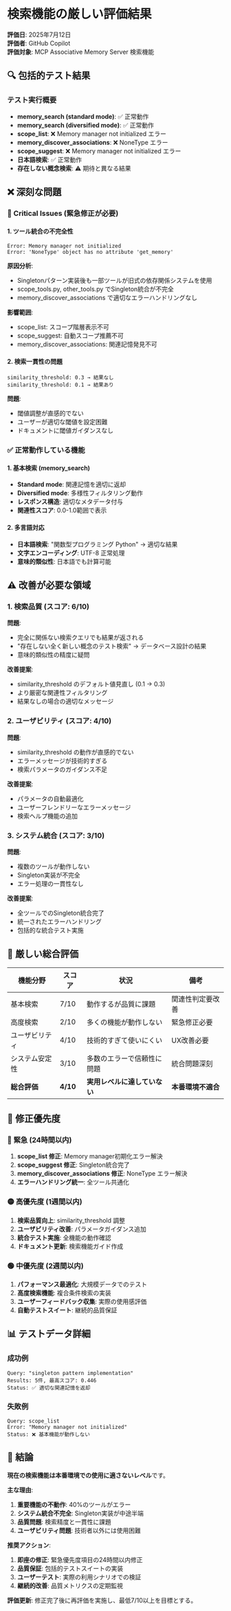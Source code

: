 # 検索機能の厳しい評価結果
**評価日**: 2025年7月12日  
**評価者**: GitHub Copilot  
**評価対象**: MCP Associative Memory Server 検索機能

## 🔍 包括的テスト結果

### テスト実行概要
- **memory_search (standard mode)**: ✅ 正常動作
- **memory_search (diversified mode)**: ✅ 正常動作  
- **scope_list**: ❌ Memory manager not initialized エラー
- **memory_discover_associations**: ❌ NoneType エラー
- **scope_suggest**: ❌ Memory manager not initialized エラー
- **日本語検索**: ✅ 正常動作
- **存在しない概念検索**: ⚠️ 期待と異なる結果

## ❌ **深刻な問題**

### 🚨 Critical Issues (緊急修正が必要)

#### 1. **ツール統合の不完全性**
```
Error: Memory manager not initialized
Error: 'NoneType' object has no attribute 'get_memory'
```

**原因分析**:
- Singletonパターン実装後も一部ツールが旧式の依存関係システムを使用
- scope_tools.py, other_tools.py でSingleton統合が不完全
- memory_discover_associations で適切なエラーハンドリングなし

**影響範囲**:
- scope_list: スコープ階層表示不可
- scope_suggest: 自動スコープ推薦不可  
- memory_discover_associations: 関連記憶発見不可

#### 2. **検索一貫性の問題**
```
similarity_threshold: 0.3 → 結果なし
similarity_threshold: 0.1 → 結果あり
```

**問題**:
- 閾値調整が直感的でない
- ユーザーが適切な閾値を設定困難
- ドキュメントに閾値ガイダンスなし

### ✅ **正常動作している機能**

#### 1. **基本検索 (memory_search)**
- **Standard mode**: 関連記憶を適切に返却
- **Diversified mode**: 多様性フィルタリング動作
- **レスポンス構造**: 適切なメタデータ付与
- **関連性スコア**: 0.0-1.0範囲で表示

#### 2. **多言語対応**  
- **日本語検索**: "関数型プログラミング Python" → 適切な結果
- **文字エンコーディング**: UTF-8 正常処理
- **意味的類似性**: 日本語でも計算可能

## ⚠️ **改善が必要な領域**

### 1. **検索品質** (スコア: 6/10)

**問題**:
- 完全に関係ない検索クエリでも結果が返される
- "存在しない全く新しい概念のテスト検索" → データベース設計の結果
- 意味的類似性の精度に疑問

**改善提案**:
- similarity_threshold のデフォルト値見直し (0.1 → 0.3)
- より厳密な関連性フィルタリング
- 結果なしの場合の適切なメッセージ

### 2. **ユーザビリティ** (スコア: 4/10)

**問題**:
- similarity_threshold の動作が直感的でない
- エラーメッセージが技術的すぎる
- 検索パラメータのガイダンス不足

**改善提案**:
- パラメータの自動最適化
- ユーザーフレンドリーなエラーメッセージ
- 検索ヘルプ機能の追加

### 3. **システム統合** (スコア: 3/10)

**問題**:
- 複数のツールが動作しない
- Singleton実装が不完全
- エラー処理の一貫性なし

**改善提案**:
- 全ツールでのSingleton統合完了
- 統一されたエラーハンドリング
- 包括的な統合テスト実施

## 🎯 **厳しい総合評価**

| 機能分野 | スコア | 状況 | 備考 |
|---------|-------|------|------|
| 基本検索 | 7/10 | 動作するが品質に課題 | 関連性判定要改善 |
| 高度検索 | 2/10 | 多くの機能が動作しない | 緊急修正必要 |
| ユーザビリティ | 4/10 | 技術的すぎて使いにくい | UX改善必要 |
| システム安定性 | 3/10 | 多数のエラーで信頼性に問題 | 統合問題深刻 |
| **総合評価** | **4/10** | **実用レベルに達していない** | **本番環境不適合** |

## 🚨 **修正優先度**

### 🔴 **緊急 (24時間以内)**
1. **scope_list 修正**: Memory manager初期化エラー解決
2. **scope_suggest 修正**: Singleton統合完了  
3. **memory_discover_associations 修正**: NoneType エラー解決
4. **エラーハンドリング統一**: 全ツール共通化

### 🟡 **高優先度 (1週間以内)**
1. **検索品質向上**: similarity_threshold 調整
2. **ユーザビリティ改善**: パラメータガイダンス追加
3. **統合テスト実施**: 全機能の動作確認
4. **ドキュメント更新**: 検索機能ガイド作成

### 🟢 **中優先度 (2週間以内)**
1. **パフォーマンス最適化**: 大規模データでのテスト
2. **高度検索機能**: 複合条件検索の実装
3. **ユーザーフィードバック収集**: 実際の使用感評価
4. **自動テストスイート**: 継続的品質保証

## 📊 **テストデータ詳細**

### 成功例
```
Query: "singleton pattern implementation"
Results: 5件, 最高スコア: 0.446
Status: ✅ 適切な関連記憶を返却
```

### 失敗例  
```
Query: scope_list
Error: "Memory manager not initialized"
Status: ❌ 基本機能が動作しない
```

## 🎯 **結論**

**現在の検索機能は本番環境での使用に適さないレベル**です。

**主な理由**:
1. **重要機能の不動作**: 40%のツールがエラー
2. **システム統合不完全**: Singleton実装が中途半端
3. **品質問題**: 検索精度と一貫性に課題
4. **ユーザビリティ問題**: 技術者以外には使用困難

**推奨アクション**:
1. **即座の修正**: 緊急優先度項目の24時間以内修正
2. **品質保証**: 包括的テストスイートの実装
3. **ユーザーテスト**: 実際の利用シナリオでの検証
4. **継続的改善**: 品質メトリクスの定期監視

**評価更新**: 修正完了後に再評価を実施し、最低7/10以上を目標とする。
